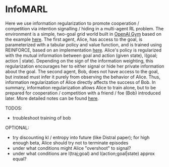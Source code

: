 # InfoMARL

Here we use information regularization to promote cooperation / competition via intention signalling / hiding in a multi-agent RL problem. The environment is a simple, two-goal grid world built in [OpenAI Gym](https://github.com/openai/gym) based on the example [here](https://github.com/dennybritz/reinforcement-learning/blob/master/lib/envs/gridworld.py). The first agent, Alice, has access to the goal, is parameterized with a tabular policy and value function, and is trained using REINFORCE, based on an implementation [here](https://github.com/dennybritz/reinforcement-learning/blob/master/PolicyGradient/CliffWalk%20REINFORCE%20with%20Baseline%20Solution.ipynb). Alice's policy is regularized with the mutual information between goal and action (given state), I(goal; action | state). Depending on the sign of the information weighting, this regularization encourages her to either signal or hide her private information about the goal. The second agent, Bob, does not have access to the goal, but instead must infer it purely from observing the behavior of Alice. Thus, information regularization of Alice directly affects the success of Bob. In summary, information regularization allows Alice to train alone, but to be prepared for cooperation / competition with a friend / foe (Bob) introduced later. More detailed notes can be found [here](http://djstrouse.com/downloads/infomarl.pdf).

TODOS:
*	troubleshoot training of bob

OPTIONAL:
*	try discounting kl / entropy into future (like Distral paper); for high enough beta, Alice should try not to terminate episodes
*	under what conditions might Alice "overshoot" to signal?
*	under what conditions are I(traj;goal) and I(action;goal|state) approx equal?